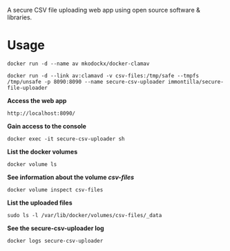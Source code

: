 A secure CSV file uploading web app using open source software & libraries.

# Usage
```
docker run -d --name av mkodockx/docker-clamav
```
```
docker run -d --link av:clamavd -v csv-files:/tmp/safe --tmpfs /tmp/unsafe -p 8090:8090 --name secure-csv-uploader immontilla/secure-file-uploader
```

**Access the web app**
```
http://localhost:8090/
```

**Gain access to the console**
```
docker exec -it secure-csv-uploader sh
```

**List the docker volumes**
```
docker volume ls
```

**See information about the volume *csv-files***
```
docker volume inspect csv-files
```

**List the uploaded files**
```
sudo ls -l /var/lib/docker/volumes/csv-files/_data
```

**See the secure-csv-uploader log**
```
docker logs secure-csv-uploader
```
